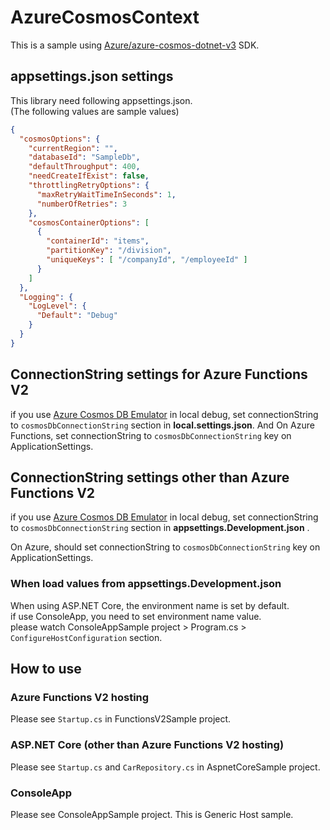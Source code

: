 # AzureCosmosContext

This is a sample using [Azure/azure-cosmos-dotnet-v3](https://github.com/Azure/azure-cosmos-dotnet-v3) SDK.


## appsettings.json settings

This library need following appsettings.json.  
(The following values are sample values)

```json
{
  "cosmosOptions": {
    "currentRegion": "",
    "databaseId": "SampleDb",
    "defaultThroughput": 400,
    "needCreateIfExist": false,
    "throttlingRetryOptions": {
      "maxRetryWaitTimeInSeconds": 1,
      "numberOfRetries": 3
    },
    "cosmosContainerOptions": [
      {
        "containerId": "items",
        "partitionKey": "/division",
        "uniqueKeys": [ "/companyId", "/employeeId" ]
      }
    ]
  },
  "Logging": {
    "LogLevel": {
      "Default": "Debug"
    }
  }
}

```


## ConnectionString settings for Azure Functions V2

if you use [Azure Cosmos DB Emulator](https://docs.microsoft.com/en-us/azure/cosmos-db/local-emulator) in local debug,
set connectionString to `cosmosDbConnectionString` section in **local.settings.json**.
And On Azure Functions, set connectionString to `cosmosDbConnectionString` key on ApplicationSettings.


## ConnectionString settings other than Azure Functions V2

if you use [Azure Cosmos DB Emulator](https://docs.microsoft.com/en-us/azure/cosmos-db/local-emulator) in local debug,
set connectionString to `cosmosDbConnectionString` section in **appsettings.Development.json** .

On Azure, should set connectionString to `cosmosDbConnectionString` key on ApplicationSettings.


### When load values from appsettings.Development.json

When using ASP.NET Core, the environment name is set by default.  
if use ConsoleApp, you need to set environment name value.  
please watch ConsoleAppSample project > Program.cs > `ConfigureHostConfiguration` section.


## How to use

### Azure Functions V2 hosting

Please see `Startup.cs` in FunctionsV2Sample project.

### ASP.NET Core (other than Azure Functions V2 hosting)

Please see `Startup.cs` and `CarRepository.cs` in AspnetCoreSample project.

### ConsoleApp

Please see ConsoleAppSample project. This is Generic Host sample.
